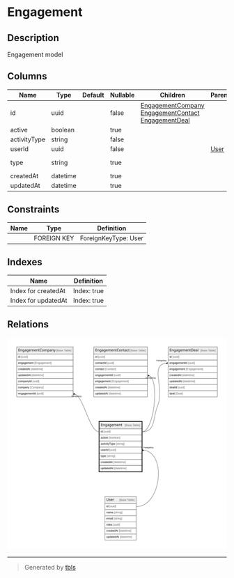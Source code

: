 # Engagement

## Description

Engagement model

## Columns

| Name | Type | Default | Nullable | Children | Parents | Comment |
| ---- | ---- | ------- | -------- | -------- | ------- | ------- |
| id | uuid |  | false | [EngagementCompany](EngagementCompany.md) [EngagementContact](EngagementContact.md) [EngagementDeal](EngagementDeal.md) |  |  |
| active | boolean |  | true |  |  | Is active? |
| activityType | string |  | false |  |  | Activity type |
| userId | uuid |  | false |  | [User](User.md) | Owner ID |
| type | string |  | true |  |  | Engagement type |
| createdAt | datetime |  | true |  |  | createdAt |
| updatedAt | datetime |  | true |  |  | updatedAt |

## Constraints

| Name | Type | Definition |
| ---- | ---- | ---------- |
|  | FOREIGN KEY | ForeignKeyType: User |

## Indexes

| Name | Definition |
| ---- | ---------- |
| Index for createdAt | Index: true |
| Index for updatedAt | Index: true |

## Relations

![er](Engagement.svg)

---

> Generated by [tbls](https://github.com/k1LoW/tbls)

